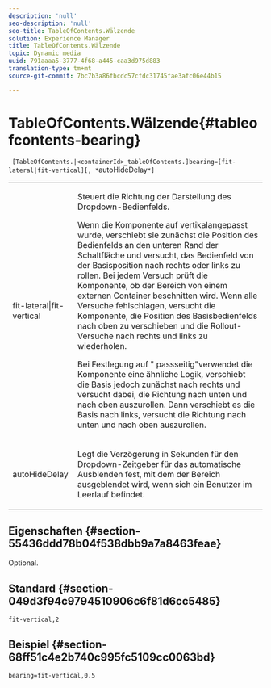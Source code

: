 ```yaml
---
description: 'null'
seo-description: 'null'
seo-title: TableOfContents.Wälzende
solution: Experience Manager
title: TableOfContents.Wälzende
topic: Dynamic media
uuid: 791aaaa5-3777-4f68-a445-caa3d975d883
translation-type: tm+mt
source-git-commit: 7bc7b3a86fbcdc57cfdc31745fae3afc06e44b15

---
```



# TableOfContents.Wälzende{#tableofcontents-bearing}

` [TableOfContents.|<containerId>_tableOfContents.]bearing=[fit-lateral|fit-vertical][, *`autoHideDelay`*]`

<table id="table_5151E6EA076C4AAD8D952A09E1F17C44"> 
 <tbody> 
  <tr> 
   <td> <p> <span class="codeph"> fit-lateral|fit-vertical</span> </p> </td> 
   <td> <p> Steuert die Richtung der Darstellung des Dropdown-Bedienfelds. </p> <p>Wenn die Komponente auf <span class="codeph"> vertikal</span>angepasst wurde, verschiebt sie zunächst die Position des Bedienfelds an den unteren Rand der Schaltfläche und versucht, das Bedienfeld von der Basisposition nach rechts oder links zu rollen. Bei jedem Versuch prüft die Komponente, ob der Bereich von einem externen Container beschnitten wird. Wenn alle Versuche fehlschlagen, versucht die Komponente, die Position des Basisbedienfelds nach oben zu verschieben und die Rollout-Versuche nach rechts und links zu wiederholen. </p> <p>Bei Festlegung auf " <span class="codeph"> passseitig</span>"verwendet die Komponente eine ähnliche Logik, verschiebt die Basis jedoch zunächst nach rechts und versucht dabei, die Richtung nach unten und nach oben auszurollen. Dann verschiebt es die Basis nach links, versucht die Richtung nach unten und nach oben auszurollen. </p> </td> 
  </tr> 
  <tr> 
   <td> <p> <span class="codeph"><span class="varname"> autoHideDelay</span></span> </p> </td> 
   <td> <p> Legt die Verzögerung in Sekunden für den Dropdown-Zeitgeber für das automatische Ausblenden fest, mit dem der Bereich ausgeblendet wird, wenn sich ein Benutzer im Leerlauf befindet. </p> </td> 
  </tr> 
 </tbody> 
</table>

## Eigenschaften {#section-55436ddd78b04f538dbb9a7a8463feae}

Optional.

## Standard {#section-049d3f94c9794510906c6f81d6cc5485}

`fit-vertical,2`

## Beispiel {#section-68ff51c4e2b740c995fc5109cc0063bd}

`bearing=fit-vertical,0.5`
